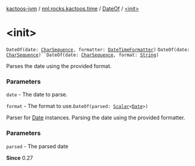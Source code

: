 [kactoos-jvm](../../index.md) / [nnl.rocks.kactoos.time](../index.md) / [DateOf](index.md) / [&lt;init&gt;](./-init-.md)

# &lt;init&gt;

`DateOf(date: `[`CharSequence`](https://kotlinlang.org/api/latest/jvm/stdlib/kotlin/-char-sequence/index.html)`, formatter: `[`DateTimeFormatter`](http://docs.oracle.com/javase/8/docs/api/java/time/format/DateTimeFormatter.html)`)`
`DateOf(date: `[`CharSequence`](https://kotlinlang.org/api/latest/jvm/stdlib/kotlin/-char-sequence/index.html)`)``DateOf(date: `[`CharSequence`](https://kotlinlang.org/api/latest/jvm/stdlib/kotlin/-char-sequence/index.html)`, format: `[`String`](https://kotlinlang.org/api/latest/jvm/stdlib/kotlin/-string/index.html)`)`

Parses the date using the provided format.

### Parameters

`date` - The date to parse.

`format` - The format to use.`DateOf(parsed: `[`Scalar`](../../nnl.rocks.kactoos/-scalar/index.md)`<`[`Date`](http://docs.oracle.com/javase/8/docs/api/java/util/Date.html)`>)`

Parser for [Date](http://docs.oracle.com/javase/8/docs/api/java/util/Date.html) instances.
Parsing the date using the provided formatter.

### Parameters

`parsed` - The parsed date

**Since**
0.27


